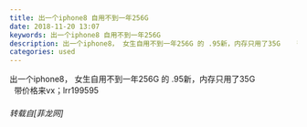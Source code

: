 ```yaml
---
title: 出一个iphone8 自用不到一年256G
date: 2018-11-20 13:07
keywords: 出一个iphone8 自用不到一年256G
description: 出一个iphone8， 女生自用不到一年256G 的 .95新，内存只用了35G    带价格来vx；lrr199595
categories: used
---
```

<td class="t_f" id="postmessage_2315875">

出一个iphone8， 女生自用不到一年256G 的 .95新，内存只用了35G  <br/>
  带价格来vx；lrr199595<img alt="" border="0" onclick="" onmouseover="" smilieid="21" src="static/image/smiley/default/time.gif"/></td>
###### 转载自[菲龙网]